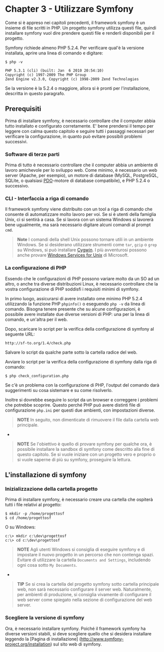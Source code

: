 ﻿Chapter 3 - Utilizzare Symfony
==============================

Come si è appreso nei capitoli precedenti, il framework symfony è un insieme di file scritti in PHP. Un progetto symfony utilizza questi file, quindi installare symfony vuol dire prendere questi file e renderli disponibili per il progetto.

Symfony richiede almeno PHP 5.2.4. Per verificare qual'è la versione installata, aprire una linea di comando e digitare:

    $ php -v

    PHP 5.3.1 (cli) (built: Jan  6 2010 20:54:10) 
    Copyright (c) 1997-2009 The PHP Group
    Zend Engine v2.3.0, Copyright (c) 1998-2009 Zend Technologies

Se la versione è la 5.2.4 o maggiore, allora si è pronti per l'installazione, descritta in questo paragrafo.

Prerequisiti
------------

Prima di installare symfony, è necessario controllare che il computer abbia tutto
installato e configurato corretamente. E' bene prendersi il tempo per leggere con calma questo
capitolo e seguire tutti i passaggi necessari per verificare la configurazione, in quanto
può evitare possibili problemi successivi.

### Software di terze parti

Prima di tutto è necessario controllare che il computer abbia un ambiente
di lavoro amichevole per lo sviluppo web. Come minimo, è necessario un web server (Apache,
per esempio), un motore di database (MySQL, PostgreSQL, SQLite, o qualsiasi
[PDO](http://www.php.net/PDO)-motore di database compatibile), e PHP 5.2.4 o
successivo.

### CLI - Interfaccia a riga di comando

Il framework symfony viene distribuito con un tool a riga di comando che consente di
automatizzare molto lavoro per voi. Se si è utenti della famiglia Unix, ci si sentirà a
casa. Se si lavora con un sistema Windows si lavorerà bene ugualmente, ma sarà
necessario digitare alcuni comandi al prompt `cmd`.

>**Note**
>I comandi della shell Unix possono tornare utili in un ambiente Windows.
>Se si desiderano utilizzare strumenti come `tar`, `gzip` o `grep` su Windows, si
>può installare [Cygwin](http://cygwin.com/).
>I più avventurosi possono anche provare
>[Windows Services for Unix](http://technet.microsoft.com/en-gb/interopmigration/bb380242.aspx) di Microsoft.

### La configurazione di PHP

Essendo che le configurazioni di PHP possono variare molto da un SO ad un altro,
o anche tra diverse distribuzioni Linux, è necessario controllare che la vostra
configurazione di PHP soddisfi i requisiti minimi di symfony.

In primo luogo, assicurarsi di avere installato ome minimo PHP 5.2.4 utilizzando la
funzione PHP `phpinfo()` o eseguendo `php -v` da linea di comando. Bisogna tenere
presente che su alcune configurazioni, è possibile avere installate due diverse versioni
di PHP: una per la linea di comando, e un'altra per il web.

Dopo, scaricare lo script per la verifica della configurazione di symfony al seguente URL:

    http://sf-to.org/1.4/check.php

Salvare lo script da qualche parte sotto la cartella radice del web.

Avviare lo script per la verifica della configurazione di symfony dalla riga di comando:

    $ php check_configuration.php

Se c'è un problema con la configurazione di PHP, l'output del comando
darà suggerimenti su cosa sistemare e su come risolverlo.

Inoltre si dovrebbe eseguire lo script da un browser e correggere i problemi che potrebbe
scoprire. Questo perché PHP può avere distinti file di configurazione `php.ini`
per questi due ambienti, con impostazioni diverse.

>**NOTE**
>In seguito, non dimenticate di rimuovere il file dalla cartella web
>principale.

-

>**NOTE**
>Se l'obiettivo è quello di provare symfony per qualche ora, è possibile installare
>la sandbox di symfony come descritto alla fine di questo capitolo. Se
>si vuole iniziare con un progetto vero e proprio o si vuole saperne di più su
>symfony, proseguire la lettura.

L'installazione di symfony
--------------------------

### Inizializzazione della cartella progetto

Prima di installare symfony, è necessario creare una cartella che ospiterà
tutti i file relativi al progetto:

    $ mkdir -p /home/progettosf
    $ cd /home/progettosf

O su Windows:

    c:\> mkdir c:\dev\progettosf
    c:\> cd c:\dev\progettosf

>**NOTE**
>Agli utenti Windows si consiglia di eseguire symfony e di impostare il nuovo
>progetto in un percorso che non contenga spazi.
>Evitare di utilizzare la cartella `Documents and Settings`, includendo ogni cosa
>sotto `My Documents`.

-

>**TIP**
>Se si crea la cartella del progetto symfony sotto cartella principale web,
>non sarà necessario configurare il server web. Naturalmente, per
>ambienti di produzione, si consiglia vivamente di configurare il web
>server come spiegato nella sezione di configurazione del web server.

### Scegliere la versione di symfony

Ora, è necessario installare symfony. Poiché il framework symfony ha diverse versioni
stabili, si deve scegliere quello che si desidera installare leggendo la
[Pagina di installazione] (http://www.symfony-project.org/installation) sul
sito web di symfony.
